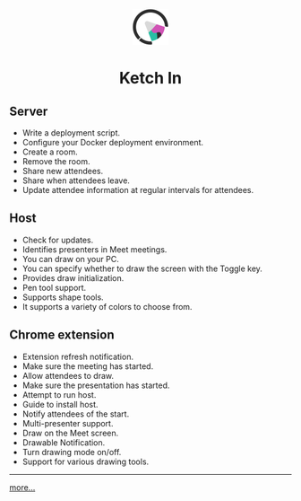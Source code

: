 <p align=center><img src="./src/icons/logoMark.png" width=64/></p>
<h1 align=center> Ketch In</h1>

## Server

- Write a deployment script.
- Configure your Docker deployment environment.
- Create a room.
- Remove the room.
- Share new attendees.
- Share when attendees leave.
- Update attendee information at regular intervals for attendees.

## Host

- Check for updates.
- Identifies presenters in Meet meetings.
- You can draw on your PC.
- You can specify whether to draw the screen with the Toggle key.
- Provides draw initialization.
- Pen tool support.
- Supports shape tools.
- It supports a variety of colors to choose from.

## Chrome extension

- Extension refresh notification.
- Make sure the meeting has started.
- Allow attendees to draw.
- Make sure the presentation has started.
- Attempt to run host.
- Guide to install host.
- Notify attendees of the start.
- Multi-presenter support.
- Draw on the Meet screen.
- Drawable Notification.
- Turn drawing mode on/off.
- Support for various drawing tools.

---

[more...](https://ketch-in.github.io/)
